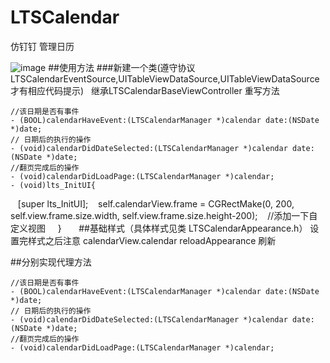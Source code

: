 # LTSCalendar
仿钉钉 管理日历

![image](https://github.com/BossLee1220/LTSCalendar/blob/master/gif.gif)
##使用方法
###新建一个类(遵守协议 LTSCalendarEventSource,UITableViewDataSource,UITableViewDataSource 才有相应代码提示)   继承LTSCalendarBaseViewController 重写方法 
 
    //该日期是否有事件
    - (BOOL)calendarHaveEvent:(LTSCalendarManager *)calendar date:(NSDate *)date;
    // 日期后的执行的操作
    - (void)calendarDidDateSelected:(LTSCalendarManager *)calendar date:(NSDate *)date;
    //翻页完成后的操作
    - (void)calendarDidLoadPage:(LTSCalendarManager *)calendar;
    - (void)lts_InitUI{
     [super lts_InitUI];
     self.calendarView.frame = CGRectMake(0, 200, self.view.frame.size.width, self.view.frame.size.height-200);
     //添加一下自定义视图
     }
      
##基础样式（具体样式见类 LTSCalendarAppearance.h）
设置完样式之后注意  calendarView.calendar reloadAppearance 刷新

##分别实现代理方法    
 
    //该日期是否有事件
    - (BOOL)calendarHaveEvent:(LTSCalendarManager *)calendar date:(NSDate *)date;
    // 日期后的执行的操作
    - (void)calendarDidDateSelected:(LTSCalendarManager *)calendar date:(NSDate *)date;
    //翻页完成后的操作
    - (void)calendarDidLoadPage:(LTSCalendarManager *)calendar;

